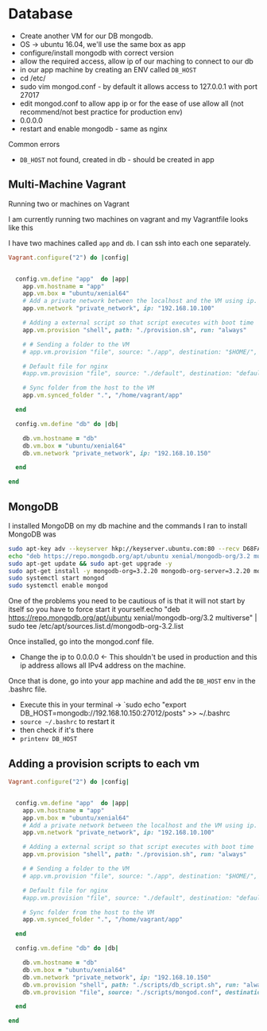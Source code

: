 # Database


- Create another VM for our DB mongodb.
- OS -> ubuntu 16.04, we'll use the same box as app
- configure/install mongodb with correct version
- allow the required access, allow ip of our maching to connect to our db
- in our app machine by creating an ENV called `DB_HOST`
- cd /etc/
- sudo vim mongod.conf - by default it allows access to 127.0.0.1 with port 27017
- edit mongod.conf to allow app ip or for the ease of use allow all (not recommend/not best practice for production env)
- 0.0.0.0
- restart and enable mongodb - same as nginx

Common errors
- `DB_HOST` not found, created in db - should be created in app



## Multi-Machine Vagrant

Running two or machines on Vagrant

I am currently running two machines on vagrant and my Vagrantfile looks like this

I have two machines called `app` and `db`. I can ssh into each one separately.


```ruby
Vagrant.configure("2") do |config|


  config.vm.define "app"  do |app|
    app.vm.hostname = "app"
    app.vm.box = "ubuntu/xenial64"
    # Add a private network between the localhost and the VM using ip.
    app.vm.network "private_network", ip: "192.168.10.100"

    # Adding a external script so that script executes with boot time
    app.vm.provision "shell", path: "./provision.sh", run: "always"

    # # Sending a folder to the VM
    # app.vm.provision "file", source: "./app", destination: "$HOME/", run: "always"

    # Default file for nginx
    #app.vm.provision "file", source: "./default", destination: "default"

    # Sync folder from the host to the VM
    app.vm.synced_folder ".", "/home/vagrant/app"

  end

  config.vm.define "db" do |db|

    db.vm.hostname = "db"
    db.vm.box = "ubuntu/xenial64"
    db.vm.network "private_network", ip: "192.168.10.150"

  end

end
```

## MongoDB

I installed MongoDB on my db machine and the commands I ran to install MongoDB was

```bash
sudo apt-key adv --keyserver hkp://keyserver.ubuntu.com:80 --recv D68FA50FEA312927
echo "deb https://repo.mongodb.org/apt/ubuntu xenial/mongodb-org/3.2 multiverse" | sudo tee /etc/apt/sources.list.d/mongodb-org-3.2.list
sudo apt-get update && sudo apt-get upgrade -y
sudo apt-get install -y mongodb-org=3.2.20 mongodb-org-server=3.2.20 mongodb-org-shell=3.2.20 mongodb-org-mongos=3.2.20 mongodb-org-tools=3.2.20
sudo systemctl start mongod
sudo systemctl enable mongod
```

One of the problems you need to be cautious of is that it will not start by itself so you have to force start it yourself.echo "deb https://repo.mongodb.org/apt/ubuntu xenial/mongodb-org/3.2 multiverse" | sudo tee /etc/apt/sources.list.d/mongodb-org-3.2.list

Once installed, go into the mongod.conf file.
- Change the ip to 0.0.0.0 <- This shouldn't be used in production and this ip address allows all IPv4 address on the machine.

Once that is done, go into your app machine and add the `DB_HOST` env in the .bashrc file.
- Execute this in your terminal -> `sudo echo "export DB_HOST=mongodb://192.168.10.150:27012/posts" >> ~/.bashrc
- `source ~/.bashrc` to restart it
- then check if it's there
- `printenv DB_HOST`

## Adding a provision scripts to each vm

```ruby
Vagrant.configure("2") do |config|


  config.vm.define "app"  do |app|
    app.vm.hostname = "app"
    app.vm.box = "ubuntu/xenial64"
    # Add a private network between the localhost and the VM using ip.
    app.vm.network "private_network", ip: "192.168.10.100"

    # Adding a external script so that script executes with boot time
    app.vm.provision "shell", path: "./provision.sh", run: "always"

    # # Sending a folder to the VM
    # app.vm.provision "file", source: "./app", destination: "$HOME/", run: "always"

    # Default file for nginx
    #app.vm.provision "file", source: "./default", destination: "default"

    # Sync folder from the host to the VM
    app.vm.synced_folder ".", "/home/vagrant/app"

  end

  config.vm.define "db" do |db|

    db.vm.hostname = "db"
    db.vm.box = "ubuntu/xenial64"
    db.vm.network "private_network", ip: "192.168.10.150"
    db.vm.provision "shell", path: "./scripts/db_script.sh", run: "always"
    db.vm.provision "file", source: "./scripts/mongod.conf", destination: "$HOME/"

  end

end
```

